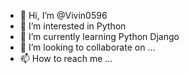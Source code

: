 - 👋 Hi, I’m @Vivin0596
- 👀 I’m interested in Python
- 🌱 I’m currently learning Python Django
- 💞️ I’m looking to collaborate on ...
- 📫 How to reach me ...

<!---
Vivin0596/Vivin0596 is a ✨ special ✨ repository because its `README.md` (this file) appears on your GitHub profile.
You can click the Preview link to take a look at your changes.
--->

